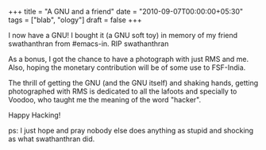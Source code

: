 +++
title = "A GNU and a friend"
date = "2010-09-07T00:00:00+05:30"
tags = ["blab", "ology"]
draft = false
+++

I now have a GNU! I bought it (a GNU soft toy) in memory of my friend
swathanthran from #emacs-in.  RIP swathanthran

As a bonus, I got the chance to have a photograph with just RMS and
me. Also, hoping the monetary contribution will be of some use to
FSF-India.

The thrill of getting the GNU (and the GNU itself) and shaking hands,
getting photographed with RMS is dedicated to all the lafoots and
specially to Voodoo, who taught me the meaning of the word "hacker".

Happy Hacking!

ps: I just hope and pray nobody else does anything as stupid and
shocking as what swathanthran did.
